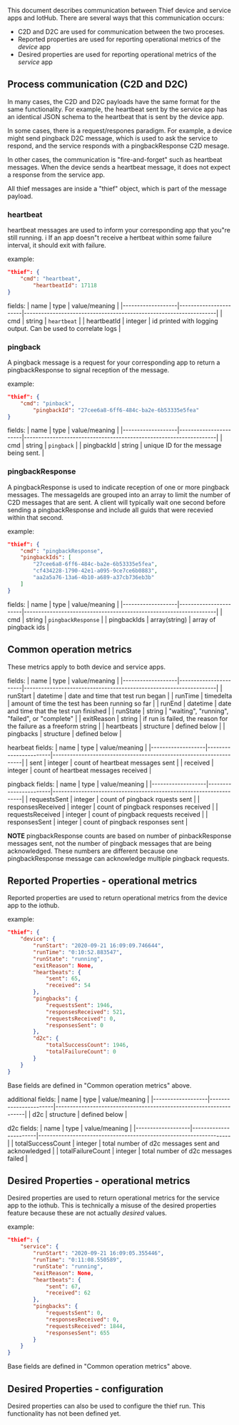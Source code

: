 This document describes communication between Thief device and service apps and IotHub.  There are several ways that this communication occurs:

* C2D and D2C are used for communication between the two proceses.  
* Reported properties are used for reporting operational metrics of the _device_ app
* Desired properties are used for reporting operational metrics of the _service_ app


## Process communication (C2D and D2C)
In many cases, the C2D and D2C payloads have the same format for the same functionality.  For example, the heartbeat sent by the service app has an identical JSON schema to the heartbeat that is sent by the device app.

In some cases, there is a request/respones paradigm.  For example, a device might send pingback D2C message, which is used to ask the service to respond, and the service responds with a pingbackResponse C2D mesage.

In other cases, the communication is "fire-and-forget" such as heartbeat messages.  When the device sends a heartbeat message, it does not expect a response from the service app.

All thief messages are inside a "thief" object, which is part of the message payload.

### heartbeat

heartbeat messages are used to inform your corresponding app that you"re still running.  i
If an app doesn"t receive a hertbeat within some failure interval, it should exit with failure.  

example:
```json
"thief": {
    "cmd": "heartbeat",
        "heartbeatId": 17118
}
```

fields:
| name              | type                  | value/meaning                                                     |
|-------------------|-----------------------|-------------------------------------------------------------------|
| cmd               | string                | `heartbeat`                                                       |
| heartbeatId       | integer               | id printed with logging output.  Can be used to correlate logs    |

### pingback

A pingback message is a request for your corresponding app to return a pingbackResponse to signal reception of the message.

example:
```json
"thief": {
    "cmd": "pinback",
        "pingbackId": "27cee6a8-6ff6-484c-ba2e-6b53335e5fea"
}
```

fields:
| name              | type                  | value/meaning                                                     |
|-------------------|-----------------------|-------------------------------------------------------------------|
| cmd               | string                | `pingback`                                                        |
| pingbackId        | string                | unique ID for the message being sent.                             |

### pingbackResponse

A pingbackResponse is used to indicate reception of one or more pingback messages.  The messageIds are grouped into an array to limit the number of C2D messages that are sent.  A client will typically wait one second before sending a pingbackResponse and include all guids that were recevied within that second.  

example:
```json
"thief": {
    "cmd": "pingbackResponse",
    "pingbackIds": [
        "27cee6a8-6ff6-484c-ba2e-6b53335e5fea", 
        "cf434228-1790-42e1-a095-9ce7ce6b0883", 
        "aa2a5a76-13a6-4b10-a689-a37cb736eb3b"
    ]
}
```

fields:
| name              | type                  | value/meaning                                                     |
|-------------------|-----------------------|-------------------------------------------------------------------|
| cmd               | string                | `pingbackResponse`                                                |
| pingbackIds       | array(string)         | array of pingback ids                                             |

## Common operation metrics

These metrics apply to both device and service apps.


fields:
| name              | type                  | value/meaning                                                     |
|-------------------|-----------------------|-------------------------------------------------------------------|
| runStart          | datetime              | date and time that test run began                                 |
| runTime           | timedelta             | amount of time the test has been running so far                   |
| runEnd            | datetime              | date and time that the test run finished                          |
| runState          | string                | "waiting", "running", "failed", or "complete"                     |
| exitReason        | string                | if run is failed, the reason for the failure as a freeform string |
| heartbeats        | structure             | defined below                                                     |
| pingbacks         | structure             | defined below                                                     |

hearbeat fields:
| name              | type                  | value/meaning                                                     |
|-------------------|-----------------------|-------------------------------------------------------------------|
| sent              | integer               | count of heartbeat messages sent                                  |
| received          | integer               | count of heartbeat messages received                              |

pingback fields:
| name              | type                  | value/meaning                                                     |
|-------------------|-----------------------|-------------------------------------------------------------------|
| requestsSent      | integer               | count of pingback rquests sent                                    |
| responsesReceived | integer               | count of pingback responses received                              |
| requestsReceived  | integer               | count of pingback requests received                               |
| responsesSent     | integer               | count of pingback responses sent                                  |

**__NOTE__** pingbackResponse counts are based on number of pinbackResponse messages sent, not the number of pingback messages that are being acknowledged.  These numbers are different because one pingbackResponse message can acknowledge multiple pingback requests.


## Reported Properties - operational metrics

Reported properties are used to return operational metrics from the device app to the iothub.

example:

```json
"thief": {
    "device": {
        "runStart": "2020-09-21 16:09:09.746644", 
        "runTime": "0:10:52.883547", 
        "runState": "running", 
        "exitReason": None, 
        "heartbeats": {
            "sent": 65, 
            "received": 54
        }, 
        "pingbacks": {
            "requestsSent": 1946, 
            "responsesReceived": 521, 
            "requestsReceived": 0, 
            "responsesSent": 0
        }, 
        "d2c": {
            "totalSuccessCount": 1946, 
            "totalFailureCount": 0
        }
    }
}
 ```

Base fields are defined in "Common operation metrics" above.

additional fields:
| name              | type                  | value/meaning                                                     |
|-------------------|-----------------------|-------------------------------------------------------------------|
| d2c               | structure             | defined below                                                     |

d2c fields:
| name              | type                  | value/meaning                                                     |
|-------------------|-----------------------|-------------------------------------------------------------------|
| totalSuccessCount | integer               | total number of d2c messages sent and acknowledged                |
| totalFailureCount | integer               | total number of d2c messages failed                               |



## Desired Properties - operational metrics

Desired properties are used to return operational metrics for the service app to the iothub.
This is technically a misuse of the desired properties feature because these are not actually _desired_ values.

example:
```json
"thief": {
    "service": {
        "runStart": "2020-09-21 16:09:05.355446",
        "runTime": "0:11:08.550589",
        "runState": "running",
        "exitReason": None,
        "heartbeats": {
            "sent": 67,
            "received": 62
        },
        "pingbacks": {
            "requestsSent": 0,
            "responsesReceived": 0,
            "requestsReceived": 1844,
            "responsesSent": 655
        }
    }
}
```

Base fields are defined in "Common operation metrics" above.


## Desired Properties - configuration

Desired properties can also be used to configure the thief run.  This functionality has not been defined yet.
